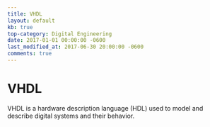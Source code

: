 ```yaml
---
title: VHDL
layout: default
kb: true
top-category: Digital Engineering
date: 2017-01-01 00:00:00 -0600
last_modified_at: 2017-06-30 20:00:00 -0600
comments: true
---
```


# VHDL

VHDL is a hardware description language (HDL) used to model and describe digital systems and their behavior. 